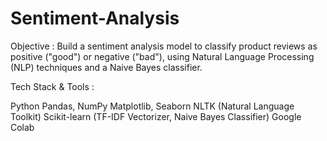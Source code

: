# Sentiment-Analysis

Objective :
Build a sentiment analysis model to classify product reviews as positive ("good") or negative ("bad"), using Natural Language Processing (NLP) techniques and a Naive Bayes classifier.

Tech Stack & Tools :


Python
Pandas, NumPy
Matplotlib, Seaborn
NLTK (Natural Language Toolkit)
Scikit-learn (TF-IDF Vectorizer, Naive Bayes Classifier)
Google Colab


